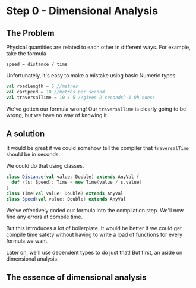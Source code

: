 # Step 0 - Dimensional Analysis

## The Problem
Physical quantities are related to each other in different ways. For example, take the formula

`speed = distance / time`

Unfortunately, it's easy to make a mistake using basic Numeric types.

```scala
val roadLength = 5 //metres
val carSpeed = 10 //metres per second
val traversalTime = 10 / 5 //gives 2 seconds^-1 Oh noes!
```
We've gotten our formula wrong!  Our `traversalTime` is clearly going to be wrong, but we have no way of knowing it.

## A solution
It would be great if we could somehow tell the compiler that `traversalTime` should be in seconds.

We could do that using classes.

```scala
class Distance(val value: Double) extends AnyVal {
  def /(s: Speed): Time = new Time(value / s.value)
}
class Time(val value: Double) extends AnyVal
class Speed(val value: Double) extends AnyVal
```

We've effectively coded our formula into the compilation step.  We'll now find any errors at compile time.

But this introduces a lot of boilerplate.  It would be better if we could get compile time safety without having to write a load of functions for every formula we want.

Later on, we'll use dependent types to do just that!  But first, an aside on dimensional analysis.

## The essence of dimensional analysis
